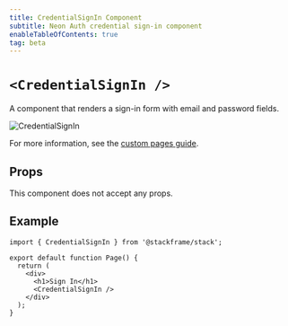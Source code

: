 ```yaml
---
title: CredentialSignIn Component
subtitle: Neon Auth credential sign-in component
enableTableOfContents: true
tag: beta
---
```


# `<CredentialSignIn />`

A component that renders a sign-in form with email and password fields.

![CredentialSignIn](/docs/neon-auth/images/credential-sign-in.png)

For more information, see the [custom pages guide](/docs/neon-auth/customization/custom-pages).

## Props

This component does not accept any props.

## Example

```tsx
import { CredentialSignIn } from '@stackframe/stack';

export default function Page() {
  return (
    <div>
      <h1>Sign In</h1>
      <CredentialSignIn />
    </div>
  );
}
```
